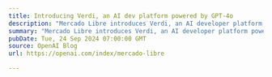 ```yaml
---
title: Introducing Verdi, an AI dev platform powered by GPT-4o
description: "Mercado Libre introduces Verdi, an AI developer platform powered by GPT-4o"
summary: "Mercado Libre introduces Verdi, an AI developer platform powered by GPT-4o"
pubDate: Tue, 24 Sep 2024 07:00:00 GMT
source: OpenAI Blog
url: https://openai.com/index/mercado-libre

---
```


